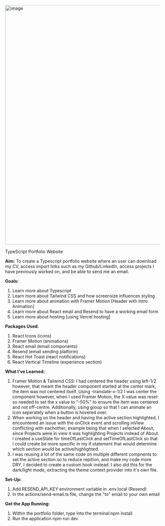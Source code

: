 <img width="779" alt="image" src="https://github.com/Chamshron/TSPortfolio/assets/139380629/37ecf532-6668-40b0-bc2a-31b98f19f3ed">

TypeScript Portfolio Website

**Aim:**
To create a Typescript portfolio website where an user can download my CV, access import links such as my Github/LinkedIn, access projects I have previously worked on, and be able to send me an email.

**Goals:**
1. Learn more about Typescript
2. Learn more about Tailwind CSS and how screensize influences styling
3. Learn more about animation with Framer Motion [Header with Intro Animation]
4. Learn more about React email and Resend to have a working email form
5. Learn more about hosting [using Vercel hosting]

**Packages Used:**
1. React Icons (icons)
2. Framer Motion (animations)
3. React email (email components) 
4. Resend (email sending platform)
5. React Hot Toast (react notifications)
6. React Vertical Timeline (experience section)

**What I've Learned:**
1. Framer Motion & Tailwind CSS: I had centered the header using left-1/2 however, that meant the header component started at the center mark, the item was not centered itself. Using -translate-x-1/2 I was center the component however, when I used Framer Motion, the X value was reset so needed to set the x value to "-50%" to ensure the item was centered and not off-centre. Additionally, using group so that I can animate an icon seperately when a button is hovered over.
2. When working on the header and having the active section highlighted, I encountered an issue with the onClick event and scrolling inView conflicting with eachother; example being that when I selected About, since Projects were in view it was highlighting Projects instead of About. I created a useState for timeOfLastClick and setTimeOfLastClick so that I could create be more specific in my if statement that would determine which section would be active/highlighted.
3. I was reusing a lot of the same code on multiple different compnents to set the active section so to reduce repition, and make my code more DRY, I decided to create a custom hook instead. I also did this for the dark/light mode, extracting the theme context provider into it's own file. 

**Set-Up:**
1. Add RESEND_API_KEY environment variable in .env.local (Resend)
2. In the actions/send-email.ts file, change the "to" email to your own email

**Get the App Running:**
1. Within the portfolio folder, type into the terminal:npm install
2. Run the application npm run dev
